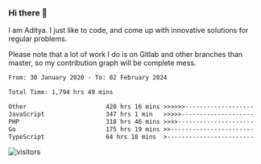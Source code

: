 ### Hi there 👋

I am Aditya. I just like to code, and come up with innovative solutions for regular problems.

Please note that a lot of work I do is on Gitlab and other branches than master, so my contribution graph will be complete mess.

<!--START_SECTION:waka-->

```txt
From: 30 January 2020 - To: 02 February 2024

Total Time: 1,794 hrs 49 mins

Other                      420 hrs 16 mins >>>>>>-------------------   23.42 %
JavaScript                 347 hrs 1 min   >>>>>--------------------   19.33 %
PHP                        318 hrs 46 mins >>>>---------------------   17.76 %
Go                         175 hrs 19 mins >>-----------------------   09.77 %
TypeScript                 64 hrs 18 mins  >------------------------   03.58 %
```

<!--END_SECTION:waka-->

![visitors](https://visitor-badge.glitch.me/badge?page_id=BrainBuzzer.visitor-badge&left_color=green&right_color=red)
